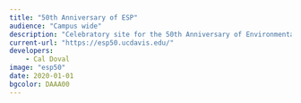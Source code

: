 ```yaml
---
title: "50th Anniversary of ESP"
audience: "Campus wide"
description: "Celebratory site for the 50th Anniversary of Environmental Science and Policy"
current-url: "https://esp50.ucdavis.edu/"
developers:
    - Cal Doval
image: "esp50"
date: 2020-01-01
bgcolor: DAAA00
---
```

